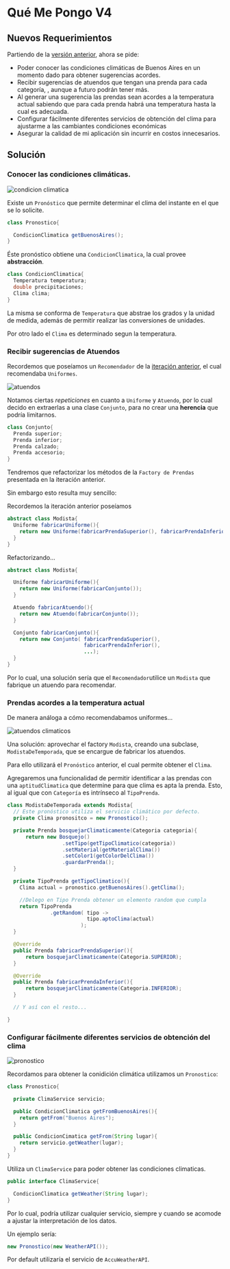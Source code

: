 # Qué Me Pongo V4

## Nuevos Requerimientos

Partiendo de la [versión anterior](./02-qmp.md), ahora se pide:

- Poder conocer las condiciones climáticas de Buenos Aires en un momento dado para obtener sugerencias acordes.
- Recibir sugerencias de atuendos que tengan una prenda para cada categoría, , aunque a futuro podrán tener más.
- Al generar una sugerencia las prendas sean acordes a la temperatura actual sabiendo que para cada prenda habrá una temperatura hasta la cual es adecuada.
- Configurar fácilmente diferentes servicios de obtención del clima para ajustarme a las cambiantes condiciones económicas
- Asegurar la calidad de mi aplicación sin incurrir en costos innecesarios.

## Solución

### Conocer las condiciones climáticas.

![condicion climatica](images/qmp-iteration-4-1.png)

Existe un `Pronóstico` que permite determinar el clima del instante en el que se lo solicite.

```java
class Pronostico{

  CondicionClimatica getBuenosAires();
}
```

Éste pronóstico obtiene una `CondicionClimatica`, la cual provee **abstracción**.

```java
class CondicionClimatica{
  Temperatura temperatura;
  double precipitaciones;
  Clima clima;
}
```

La misma se conforma de `Temperatura` que abstrae los grados y la unidad de medida, además de permitir realizar las conversiones de unidades.

Por otro lado el `Clima` es determinado segun la temperatura.

### Recibir sugerencias de Atuendos

Recordemos que poseíamos un `Recomendador` de la [iteración anterior](./02-qmp.md), el cual recomendaba `Uniformes`.

![atuendos](images/qmp-iteration-4-2.png)

Notamos ciertas _repeticiones_ en cuanto a `Uniforme` y `Atuendo`, por lo cual decido en extraerlas a una clase `Conjunto`, para no crear una **herencia** que podría limitarnos.

```java
class Conjunto{
  Prenda superior;
  Prenda inferior;
  Prenda calzado;
  Prenda accesorio;
}
```

Tendremos que refactorizar los métodos de la `Factory de Prendas` presentada en la iteración anterior.

Sin embargo esto resulta muy sencillo:

Recordemos la iteración anterior poseíamos

```java
abstract class Modista{
  Uniforme fabricarUniforme(){
    return new Uniforme(fabricarPrendaSuperior(), fabricarPrendaInferior(), ...);
  }
}
```

Refactorizando...

```java
abstract class Modista{

  Uniforme fabricarUniforme(){
    return new Uniforme(fabricarConjunto());
  }

  Atuendo fabricarAtuendo(){
    return new Atuendo(fabricarConjunto());
  }

  Conjunto fabricarConjunto(){
    return new Conjunto( fabricarPrendaSuperior(),
                         fabricarPrendaInferior(),
                         ...);
  }
}
```

Por lo cual, una solución sería que el `Recomendador`utilice un `Modista` que fabrique un atuendo para recomendar.

### Prendas acordes a la temperatura actual

De manera análoga a cómo recomendabamos uniformes...

![atuendos climaticos](images/qmp-iteration-4-3.png)

Una solución: aprovechar el factory `Modista`, creando una subclase, `ModistaDeTemporada`, que se encargue de fabricar los atuendos.

Para ello utilizará el `Pronóstico` anterior, el cual permite obtener el `Clima`.

Agregaremos una funcionalidad de permitir identificar a las prendas con una `aptitudClimatica` que determine para que clima es apta la prenda. Esto, al igual que con `Categoría` es intrínseco al `TipoPrenda`.

```java
class ModistaDeTemporada extends Modista{
  // Este pronóstico utiliza el servicio climático por defecto.
  private Clima pronositco = new Pronostico();

  private Prenda bosquejarClimaticamente(Categoria categoria){
      return new Bosquejo()
                  .setTipo(getTipoClimatico(categoria))
                  .setMaterial(getMaterialClima())
                  .setColor1(getColorDelClima())
                  .guardarPrenda();
  }

  private TipoPrenda getTipoClimatico(){
    Clima actual = pronostico.getBuenosAires().getClima();

    //Delego en Tipo Prenda obtener un elemento random que cumpla
    return TipoPrenda
              .getRandom( tipo ->
                          tipo.aptoClima(actual)
                        );
  }

  @Override
  public Prenda fabricarPrendaSuperior(){
      return bosquejarClimaticamente(Categoria.SUPERIOR);
  }

  @Override
  public Prenda fabricarPrendaInferior(){
      return bosquejarClimaticamente(Categoria.INFERIOR);
  }

  // Y así con el resto...

}
```

### Configurar fácilmente diferentes servicios de obtención del clima

![pronostico](images/qmp-iteration-4-4.png)

Recordamos para obtener la conidición climática utilizamos un `Pronostico`:

```java
class Pronostico{

  private ClimaService servicio;

  public CondicionClimatica getFromBuenosAires(){
    return getFrom("Buenos Aires");
  }

  public CondicionCimatica getFrom(String lugar){
    return servicio.getWeather(lugar);
  }
}
```

Utiliza un `ClimaService` para poder obtener las condiciones climaticas.

```java
public interface ClimaService{

  CondicionClimatica getWeather(String lugar);
}
```

Por lo cual, podría utilizar cualquier servicio, siempre y cuando se acomode a ajustar la interpretación de los datos.

Un ejemplo sería:

```java
new Pronostico(new WeatherAPI());
```

Por default utilizaría el servicio de `AccuWeatherAPI`.
